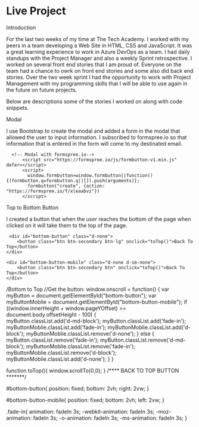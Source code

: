 # Live Project
Introduction

For the last two weeks of my time at The Tech Academy. I worked with my peers in a team developing a Web Site in HTML, CSS and JavaScript. It was a great learning experience to work in Azure DevOps as a team. I had daily standups with the Project Manager and also a weekly Sprint retrospective. I worked on several front end stories that I am proud of. Everyone on the team had a chance to owrk on front end stories and some also did back end stories. Over the two week sprint I had the opportunity to work with Project Management with my programming skills that I will be able to use again in the future on future projects.

Below are descriptions some of the stories I worked on along with code snippets.

Modal

I use Bootstrap to create the modal and added a form in the modal that allowed the user to input information. I subscribed to formspree.io so that information that is entered in the form will come to my destinated email.
<style>

    /* set a style for all buttons*/
	button {
		background-color: rgb(128, 0, 79);
		color: white;
		padding: 14px 20px;
		margin: 8px 0;
		cursor: pointer;
		width: 100%;
	}
    /*define the modal’s background*/
	
	.modal {
		display: none;
		position: fixed;
		z-index: 1;
		left: 0;
		top: 0;
		width: 100%;
		height: 100%;
		overflow: auto;
		background-color: rgb(0, 0, 0);
		background-color: rgba(0, 0, 0, 0.4);
		padding-top: 60px;
	}
	/*define the modal-content background*/
	
	.modal-content {
		background-color: #fefefe;
		margin: 5% auto 15% auto;
		border: 1px solid #888;
		width: 80%;
	}
	/*define the close button*/
	
  </style>    
      <!-- Modal with formspree.io-->
          <script src="https://formspree.io/js/formbutton-v1.min.js" defer></script>
          <script>
            window.formbutton=window.formbutton||function(){(formbutton.q=formbutton.q||[]).push(arguments)};
            formbutton("create", {action: "https://formspree.io/f/xleaabvz"})
          </script>


Top to Bottom Button

I created a button that when the user reaches the bottom of the page when clicked on it will take them to the top of the page. 

     <div id="bottom-button" class="d-none">
        <button class="btn btn-secondary btn-lg" onclick="toTop()">Back To Top</button>
    </div>

    <div id="bottom-button-mobile" class="d-none d-sm-none">
        <button class="btn btn-secondary btn" onclick="toTop()">Back To Top</button>
    </div>


/Bottom to Top
//Get the button:
window.onscroll = function() {
  var myButton = document.getElementById("bottom-button");
  var myButtonMoblie = document.getElementById("bottom-button-mobile");
  if ((window.innerHeight + window.pageYOffset) >= document.body.offsetHeight - 100) {                            
      myButton.classList.add('d-md-block');
      myButton.classList.add('fade-in');
      myButtonMoblie.classList.add('fade-in');
      myButtonMoblie.classList.add('d-block');
      myButtonMoblie.classList.remove('d-none');
  } else {
      myButton.classList.remove('fade-in');
      myButton.classList.remove('d-md-block');
      myButtonMoblie.classList.remove('fade-in');
      myButtonMoblie.classList.remove('d-block');
      myButtonMoblie.classList.add('d-none');
  }
}

function toTop(){
  window.scrollTo(0,0);
}
/**** BACK TO TOP BUTTON *******/


#bottom-button{
    position: fixed;
    bottom: 2vh;
    right: 2vw;
}

#bottom-button-mobile{
    position: fixed;
    bottom: 2vh;
    left: 2vw;
}

.fade-in{
    animation: fadeIn 3s;
    -webkit-animation: fadeIn 3s;
    -moz-animation: fadeIn 3s;
    -o-animation: fadeIn 3s;
    -ms-animation: fadeIn 3s;
}
